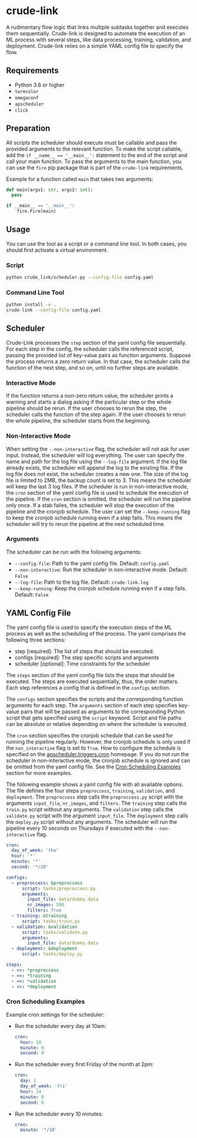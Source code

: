 # crude-link
A rudimentary flow logic that links multiple subtasks together and executes them sequentially. Crude-link is designed to automate the execution of an ML process with several steps, like data processing, training, validation, and deployment. Crude-link relies on a simple YAML config file to specify the flow.

## Requirements
- Python 3.6 or higher
- `termcolor`
- `omegaconf`
- `apscheduler`
- `click`

## Preparation
All scripts the scheduler should execute must be callable and pass the provided arguments to the relevant function.
To make the script callable, add the `if __name__ == '__main__':` statement to the end of the script and call your main function.
To pass the arguments to the main function, you can use the `fire` pip package that is part of the `crude-link` requirements.

Example for a function called `main` that takes two arguments:
```python
def main(args1: str, args2: int):
  pass

if __main__ == '__main__':
    fire.Fire(main)
```

## Usage
You can use the tool as a script or a command line tool.
In both cases, you should first activate a virtual environment.

### Script
```bash
python crude_link/scheduler.py --config-file config.yaml
```

### Command Line Tool
```bash
python install -e .
crude-link --config-file config.yaml
```

## Scheduler

Crude-Link processes the `step` section of the yaml config file sequentially. For each step in the config, the scheduler calls the referenced script, passing the provided list of key-value pairs as function arguments. Suppose the process returns a zero return value. In that case, the scheduler calls the function of the next step, and so on, until no further steps are available.

### Interactive Mode
If the function returns a non-zero return value, the scheduler prints a warning and starts a dialog asking if the particular step or the whole pipeline should be rerun. If the user chooses to rerun the step, the scheduler calls the function of the step again. If the user chooses to rerun the whole pipeline, the scheduler starts from the beginning.

### Non-Interactive Mode
When setting the `--non-interactive` flag, the scheduler will not ask for user input. Instead, the scheduler will log everything. The user can specify the name and path for the log file using the `--log-file` argument. If the log file already exists, the scheduler will append the log to the existing file. If the log file does not exist, the scheduler creates a new one. The size of the log file is limited to 2MB, the backup count is set to 3. This means the scheduler will keep the last 3 log files.
If the scheduler is run in non-interactive mode, the `cron` section of the yaml config file is used to schedule the execution of the pipeline. If the `cron` section is omitted, the scheduler will run the pipeline only once. If a stab failes, the scheduler will stop the execution of the pipeline and the cronjob schedule. The user can set the `--keep-running` flag to keep the cronjob schedule running even if a step fails. This means the scheduler will try to rerun the pipeline at the next scheduled time.

### Arguments

The scheduler can be run with the following arguments:
- `--config-file`: Path to the yaml config file. Default: `config.yaml`
- `--non-interactive`: Run the scheduler in non-interactive mode. Default: `False`
- `--log-file`: Path to the log file. Default: `crude-link.log`
- `--keep-running`: Keep the cronjob schedule running even if a step fails. Default: `False`


## YAML Config File

The yaml config file is used to specify the execution steps of the ML process as well as the scheduling of the process.
The yaml comprises the following three sections:

- step [required]: The list of steps that should be executed.
- configs [required]: The step specific scripts and arguments
- scheduler [optional]: Time constraints for the scheduler

The `steps` section of the yaml config file lists the steps that should be executed. The steps are executed sequentially, thus, the order matters. Each step references a config that is defined in the `configs` section.

The `configs` section specifies the scripts and the corresponding function arguments for each step. The `arguments` section of each step specifies key-value pairs that will be passed as arguments to the corresponding Python script that gets specified using the `script` keyword. Script and file paths can be absolute or relative depending on where the scheduler is executed.

The `cron` section specifies the cronjob schedule that can be used for running the pipeline regularly. However, the cronjob schedule is only used if the `non_interactive` flag is set to `True`. How to configure the schedule is specified on the [apscheduler.triggers.cron](https://apscheduler.readthedocs.io/en/3.x/modules/triggers/cron.html#module-apscheduler.triggers.cron) homepage. If you do not run the scheduler in non-interactive mode, the cronjob schedule is ignored and can be omitted from the yaml config file. See the [Cron Scheduling Examples](#cron-scheduling-examples) section for more examples.

The following example shows a yaml config file with all available options. The file defines the four steps `preproccess`, `training`, `validation`, and `deployment`. The `preproccess` step calls the `preproccess.py` script with the arguments `input_file`, `nr_images`, and `filters`. The `training` step calls the `train.py` script without any arguments. The `validation` step calls the `validate.py` script with the argument `input_file`. The `deployment` step calls the `deploy.py` script without any arguments. The scheduler will run the pipeline every 10 seconds on Thursdays if executed with the `--non-interactive` flag.

```yaml
cron:
  day_of_week: 'thu'
  hour: '*'
  minute: '*'
  second: '*/10'

configs:
  - preproccess: &preproccess
      script: tasks/preproccess.py
      arguments:
        input_file: data/dummy.data
        nr_images: 500
        filters: True
  - training: &training
      script: tasks/train.py
  - validation: &validation
      script: tasks/validate.py
      arguments:
        input_file: data/dummy.data
  - deployment: &deployment
      script: tasks/deploy.py

steps:
  - <<: *preproccess
  - <<: *training
  - <<: *validation
  - <<: *deployment
```


### Cron Scheduling Examples

Example cron settings for the scheduler:

- Run the scheduler every day at 10am:
  ```yaml
  cron:
    hour: 10
    minute: 0
    second: 0
  ```
- Run the scheduler every first Friday of the month at 2pm:
  ```yaml
  cron:
    day: 1
    day_of_week: 'fri'
    hour: 14
    minute: 0
    second: 0
  ```
- Run the scheduler every 10 minutes:
  ```yaml
  cron:
    minute: '*/10'
  ```
